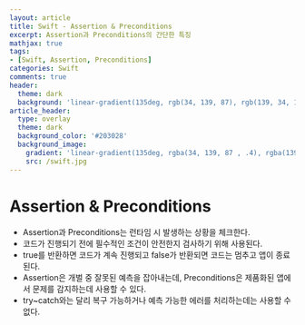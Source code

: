 ```yaml
---
layout: article
title: Swift - Assertion & Preconditions
excerpt: Assertion과 Preconditions의 간단한 특징
mathjax: true
tags:
- [Swift, Assertion, Preconditions]
categories: Swift
comments: true
header:
  theme: dark
  background: 'linear-gradient(135deg, rgb(34, 139, 87), rgb(139, 34, 139))'
article_header:
  type: overlay
  theme: dark
  background_color: '#203028'
  background_image:
    gradient: 'linear-gradient(135deg, rgba(34, 139, 87 , .4), rgba(139, 34, 139, .4))'
    src: /swift.jpg
---
```


# Assertion & Preconditions
- Assertion과 Preconditions는 런타임 시 발생하는 상황을 체크한다.
- 코드가 진행되기 전에 필수적인 조건이 안전한지 검사하기 위해 사용된다.
- true를 반환하면 코드가 계속 진행되고 false가 반환되면 코드는 멈추고 앱이 종료된다.
- Assertion은 개벌 중 잘못된 예측을 잡아내는데, Preconditions은 제품화된 앱에서 문제를 감지하는데 사용할 수 있다.
- try~catch와는 달리 복구 가능하거나 예측 가능한 에러를 처리하는데는 사용할 수 없다.
